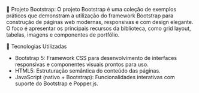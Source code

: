 🎨 Projeto Bootstrap: O projeto Bootstrap é uma coleção de exemplos práticos que demonstram a utilização do framework Bootstrap para construção de páginas web modernas, responsivas e com design elegante. O foco é apresentar os principais recursos da biblioteca, como grid layout, tabelas, imagens e componentes de portfólio.

🚀 Tecnologias Utilizadas
- Bootstrap 5: Framework CSS para desenvolvimento de interfaces responsivas e componentes visuais prontos para uso.
- HTML5: Estruturação semântica do conteúdo das páginas.
- JavaScript (nativo + Bootstrap): Funcionalidades interativas com suporte do Bootstrap e Popper.js.
